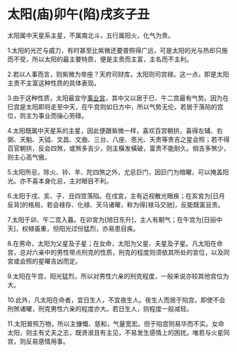 # 太阳(庙)卯午(陷)戌亥子丑

太阳属中天星系主星，不属南北斗，五行属阳火，化气为贵。

1.太阳的光芒与威力，有时甚至比紫微还要普照得广远，可是太阳的光与热却只施而不受，所以太阳的最主要特质，便是主贵而主富，主名而不主利。

2.若以人事而言，则紫微为帝座？天府司财库，太阳则司宫禄。这一点，即是太阳主贵不主富这种性质的具体表现。

3.由于这种性质，太阳最宜守[事业宮](即[官禄宫])，其中又以居于巳、午二宫最有气势。因为在巳宫是太阳即将走至中天，在午宫则如日方中，所以气势无伦。若居于落陷的宫位，则主为事业而操心劳碌。

4.太阳既属中天星系的主星，因此便跟紫微一样，喜欢百宫朝拱，喜得左辅、右弼、天魁、天钺、文昌、文曲、三台、八座、恩光、天贵等贵吉之星会照；若不得百官朝拱，反会四煞，或煞多吉少，则主橫发橫破，富贵不能耐久。倘吉多煞少，则主心高气傲。

5.太阳所忌，除火、铃、羊、陀四煞之外，尤忌巨门，因巨门为暗曜，可以掩盖阳光。亦不喜本身化忌，主对眼目不利。

6.太阳于戌、亥、子、丑四宫落陷。在戌宮，主有近视散光眼疾；在亥宮为[日月反背]的格局，若会禄存、化禄、天马诸曜，称为得[禄马交驰]，反能既富且贵。

7.太阳于卯、午二宫入暮。在卯宮为[旭日东升]，主人有朝气；在午宫为[日丽中天]，权禄虽重，但阳光过份猛烈，亦易患目疾。

8.在男命，太阳为父星及子星；在女命，太阳为父星、夫星及子星。凡太阳在命宫，总对六亲中的男性带点刑克的性质，刑克的程度则须依其所处的宮位，以及同宮或会照的星曜吉凶而定。

9.太阳在午宫，阳光猛烈，所以对男性六亲的刑克程度，一般来说亦较其他宫位为大。

10.此外，凡太阳在命者，宜日生人，不宜夜生人。夜生人而居于陷宫，即使不会刑煞诸曜，刑克男性六亲的程度亦大。若日生人，则程度一般减轻。

11.太阳普照万物，所以主慷慨、慈和，气量宽宏。但于陷宫则易华而不实。女命太阳，则主有丈夫之志，既贤淑且有主见，不易发生感情上的困扰。唯若与火星同宫，则反易感情用事。

